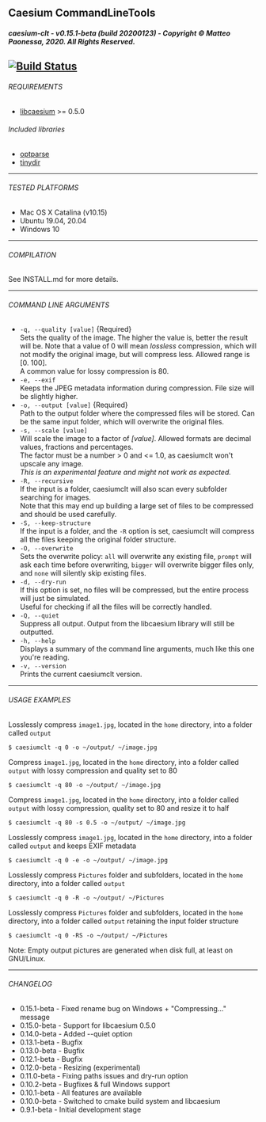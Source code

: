 ## Caesium CommandLineTools
##### caesium-clt - v0.15.1-beta (build 20200123) - Copyright &copy; Matteo Paonessa, 2020. All Rights Reserved.
[![Build Status](https://travis-ci.org/Lymphatus/caesium-clt.svg?branch=master)](https://travis-ci.org/Lymphatus/caesium-clt)
----------

###### REQUIREMENTS
* [libcaesium](https://github.com/Lymphatus/libcaesium) >= 0.5.0

###### Included libraries
* [optparse](https://github.com/skeeto/optparse)
* [tinydir](https://github.com/cxong/tinydir)

----------

###### TESTED PLATFORMS
* Mac OS X Catalina (v10.15)
* Ubuntu 19.04, 20.04
* Windows 10

----------

###### COMPILATION
See INSTALL.md for more details.

----------

###### COMMAND LINE ARGUMENTS
- `-q, --quality [value]` {Required}  
    Sets the quality of the image. The higher the value is, better the result will be. Note that a value of 0 will mean
    _lossless_ compression, which will not modify the original image, but will compress less. Allowed range is [0. 100].  
    A common value for lossy compression is 80.
- `-e, --exif`  
    Keeps the JPEG metadata information during compression. File size will be slightly higher.
- `-o, --output [value]` {Required}  
    Path to the output folder where the compressed files will be stored. Can be the same input folder, which will overwrite the original files.
- `-s, --scale [value]`  
    Will scale the image to a factor of _[value]_. Allowed formats are decimal values, fractions and percentages.  
    The factor must be a number > 0 and <= 1.0, as caesiumclt won't upscale any image.  
    _This is an experimental feature and might not work as expected._
- `-R, --recursive`  
    If the input is a folder, caesiumclt will also scan every subfolder searching for images.  
    Note that this may end up building a large set of files to be compressed and should be used carefully.
- `-S, --keep-structure`  
    If the input is a folder, and the `-R` option is set, caesiumclt will compress all the files keeping the original folder structure.
- `-O, --overwrite`  
    Sets the overwrite policy: `all` will overwrite any existing file, `prompt` will ask each time before overwriting, `bigger` will overwrite bigger files only, and `none` will silently skip existing files.
- `-d, --dry-run`  
    If this option is set, no files will be compressed, but the entire process will just be simulated.  
    Useful for checking if all the files will be correctly handled.
- `-Q, --quiet`  
    Suppress all output. Output from the libcaesium library will still be outputted.
- `-h, --help`  
    Displays a summary of the command line arguments, much like this one you're reading.
- `-v, --version`  
    Prints the current caesiumclt version.
    

----------

###### USAGE EXAMPLES

Losslessly compress ```image1.jpg```, located in the ```home``` directory, into a folder called ```output```
```
$ caesiumclt -q 0 -o ~/output/ ~/image.jpg
```

Compress ```image1.jpg```, located in the ```home``` directory, into a folder called ```output``` with lossy compression and quality set to 80
```
$ caesiumclt -q 80 -o ~/output/ ~/image.jpg
```

Compress ```image1.jpg```, located in the ```home``` directory, into a folder called ```output``` with lossy compression, quality set to 80 and resize it to half
```
$ caesiumclt -q 80 -s 0.5 -o ~/output/ ~/image.jpg
```

Losslessly compress ```image1.jpg```, located in the ```home``` directory, into a folder called ```output``` and keeps EXIF metadata
```
$ caesiumclt -q 0 -e -o ~/output/ ~/image.jpg
```

Losslessly compress ```Pictures``` folder and subfolders, located in the ```home``` directory, into a folder called ```output```
```
$ caesiumclt -q 0 -R -o ~/output/ ~/Pictures
```

Losslessly compress ```Pictures``` folder and subfolders, located in the ```home``` directory, into a folder called ```output``` retaining the input folder structure
```
$ caesiumclt -q 0 -RS -o ~/output/ ~/Pictures
```

Note: Empty output pictures are generated when disk full, at least on GNU/Linux.

----------

###### CHANGELOG
* 0.15.1-beta - Fixed rename bug on Windows + "Compressing..." message
* 0.15.0-beta - Support for libcaesium 0.5.0
* 0.14.0-beta - Added --quiet option
* 0.13.1-beta - Bugfix
* 0.13.0-beta - Bugfix
* 0.12.1-beta - Bugfix
* 0.12.0-beta - Resizing (experimental)
* 0.11.0-beta - Fixing paths issues and dry-run option
* 0.10.2-beta - Bugfixes & full Windows support
* 0.10.1-beta - All features are available
* 0.10.0-beta - Switched to cmake build system and libcaesium
* 0.9.1-beta - Initial development stage
